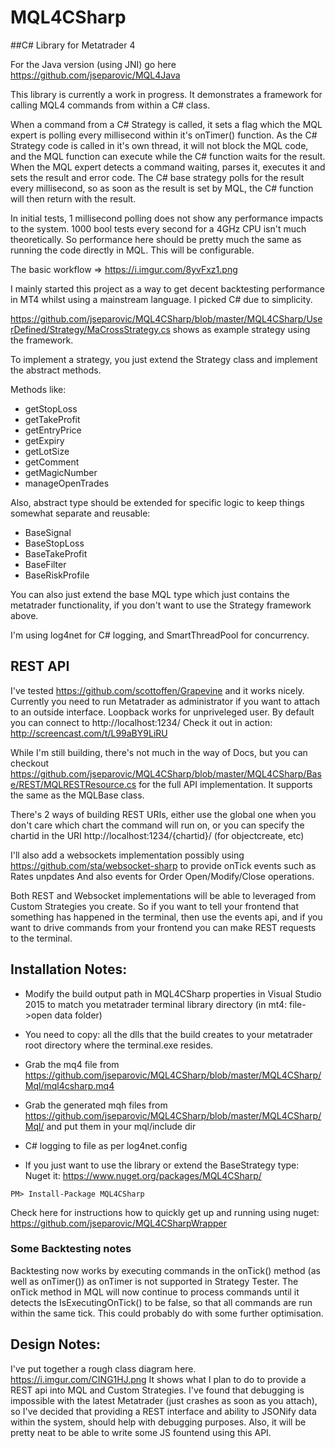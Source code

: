 # MQL4CSharp
##C# Library for Metatrader 4

For the Java version (using JNI) go here https://github.com/jseparovic/MQL4Java

This library is currently a work in progress. 
It demonstrates a framework for calling MQL4 commands from within a C# class.

When a command from a C# Strategy is called, it sets a flag which the MQL expert is polling every millisecond within it's onTimer() function. As the C# Strategy code is called in it's own thread, it will not block the MQL code, and the MQL function can execute while the C# function waits for the result. When the MQL expert detects a command waiting, parses it, executes it and sets the result and error code. The C# base strategy polls for the result every millisecond, so as soon as the result is set by MQL, the C# function will then return with the result.

In initial tests, 1 millisecond polling does not show any performance impacts to the system. 1000 bool tests every second for a 4GHz CPU isn't much theoretically. So performance here should be pretty much the same as running the code directly in MQL. This will be configurable.

The basic workflow => https://i.imgur.com/8yvFxz1.png

I mainly started this project as a way to get decent backtesting performance in MT4 whilst using a mainstream language. I picked C# due to simplicity.

https://github.com/jseparovic/MQL4CSharp/blob/master/MQL4CSharp/UserDefined/Strategy/MaCrossStrategy.cs shows as example strategy using the framework.

To implement a strategy, you just extend the Strategy class and implement the abstract methods.

Methods like:
  - getStopLoss
  - getTakeProfit
  - getEntryPrice
  - getExpiry
  - getLotSize
  - getComment
  - getMagicNumber
  - manageOpenTrades
  
Also, abstract type should be extended for specific logic to keep things somewhat separate and reusable:
  - BaseSignal
  - BaseStopLoss
  - BaseTakeProfit
  - BaseFilter
  - BaseRiskProfile

You can also just extend the base MQL type which just contains the metatrader functionality, if you don't want to use the Strategy framework above.

I'm using log4net for C# logging, and SmartThreadPool for concurrency.

## REST API
I've tested https://github.com/scottoffen/Grapevine and it works nicely.
Currently you need to run Metatrader as administrator if you want to attach to an outside interface. Loopback works for unpriveleged user.
By default you can connect to http://localhost:1234/
Check it out in action: http://screencast.com/t/L99aBY9LiRU

While I'm still building, there's not much in the way of Docs, but you can checkout https://github.com/jseparovic/MQL4CSharp/blob/master/MQL4CSharp/Base/REST/MQLRESTResource.cs for the full API implementation.
It supports the same as the MQLBase class.

There's 2 ways of building REST URIs, either use the global one when you don't care which chart the command will run on, or you can specify the chartid in the URI http://localhost:1234/{chartid}/ (for objectcreate, etc)

I'll also add a websockets implementation possibly using https://github.com/sta/websocket-sharp to provide onTick events such as Rates unpdates
And also events for Order Open/Modify/Close operations.

Both REST and Websocket implementations will be able to leveraged from Custom Strategies you create. So if you want to tell your frontend that something has happened in the terminal, then use the events api, and if you want to drive commands from your frontend you can make REST requests to the terminal.


## Installation Notes:
- Modify the build output path in MQL4CSharp properties in Visual Studio 2015 to match you metatrader terminal library directory (in mt4: file->open data folder)
- You need to copy: all the dlls that the build creates to your metatrader root directory where the terminal.exe resides.
- Grab the mq4 file from https://github.com/jseparovic/MQL4CSharp/blob/master/MQL4CSharp/Mql/mql4csharp.mq4
- Grab the generated mqh files from https://github.com/jseparovic/MQL4CSharp/blob/master/MQL4CSharp/Mql/ and put them in your mql/include dir
- C# logging to file as per log4net.config
 
- If you just want to use the library or extend the BaseStrategy type: Nuget it: https://www.nuget.org/packages/MQL4CSharp/
```
PM> Install-Package MQL4CSharp
```
Check here for instructions how to quickly get up and running using nuget:
https://github.com/jseparovic/MQL4CSharpWrapper

### Some Backtesting notes
Backtesting now works by executing commands in the onTick() method (as well as onTimer()) as onTimer is not supported in Strategy Tester. The onTick method in MQL will now continue to process commands until it detects the IsExecutingOnTick() to be false, so that all commands are run within the same tick.
This could probably do with some further optimisation.


## Design Notes:

I've put together a rough class diagram here. https://i.imgur.com/CING1HJ.png
It shows what I plan to do to provide a REST api into MQL and Custom Strategies.
I've found that debugging is impossible with the latest Metatrader (just crashes as soon as you attach), so I've decided that providing a REST interface and ability to JSONify data within the system, should help with debugging purposes. Also, it will be pretty neat to be able to write some JS fountend using this API.



